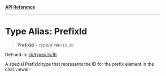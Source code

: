 [**API Reference**](../README.md)

***

# Type Alias: PrefixId

> **PrefixId** = *typeof* `PREFIX_ID`

Defined in: [lib/types.ts:16](https://github.com/wix-incubator/chat-viewer/blob/471a1f3ecfdb5a33a5c084cf260a676004074615/lib/types.ts#L16)

A special PrefixId type that represents the ID for the prefix element in the chat viewer.
